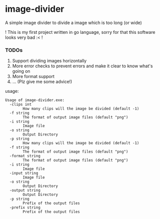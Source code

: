 # image-divider
A simple image divider to divide a image which is too long (or wide)

! This is my first project written in go language, sorry for that this software looks very bad :< !

### TODOs
1. Support dividing images horizontally
2. More error checks to prevent errors and make it clear to know what's going on
3. More format support
4. ... (Plz give me some advice!)

usage:
```shell
Usage of image-divider.exe:
  -clips int
        How many clips will the image be divided (default -1)
  -f string
        The format of output image files (default "png")
  -i string
        Image file
  -o string
        Output Directory
  -p string
        How many clips will the image be divided (default -1)
  -f string
        The format of output image files (default "png")
  -format string
        The format of output image files (default "png")
  -i string
        Image file
  -input string
        Image file
  -o string
        Output Directory
  -output string
        Output Directory
  -p string
        Prefix of the output files
  -prefix string
        Prefix of the output files

```